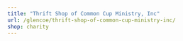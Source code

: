 ```yaml
---
title: "Thrift Shop of Common Cup Ministry, Inc"
url: /glencoe/thrift-shop-of-common-cup-ministry-inc/
shop: charity
---
```

